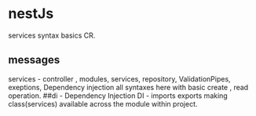 # nestJs
services syntax basics CR.
## messages
services - controller , modules, services, repository, ValidationPipes, exeptions, Dependency injection all syntaxes here with basic create , read operation. 
##di - Dependency Injection
DI - imports exports making class(services) available across the module within project. 
